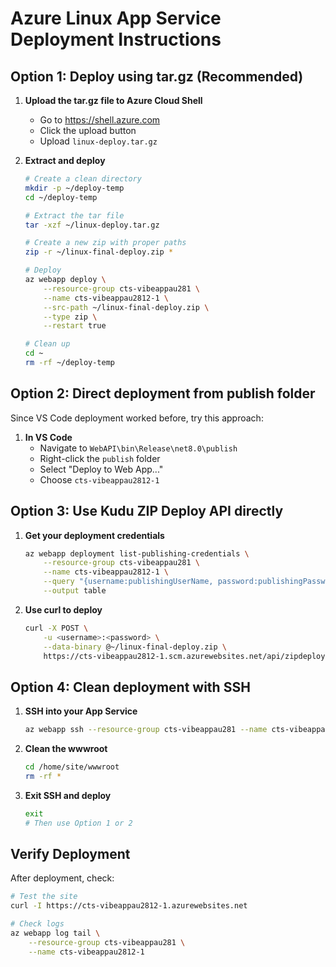 # Azure Linux App Service Deployment Instructions

## Option 1: Deploy using tar.gz (Recommended)

1. **Upload the tar.gz file to Azure Cloud Shell**
   - Go to https://shell.azure.com
   - Click the upload button
   - Upload `linux-deploy.tar.gz`

2. **Extract and deploy**
   ```bash
   # Create a clean directory
   mkdir -p ~/deploy-temp
   cd ~/deploy-temp
   
   # Extract the tar file
   tar -xzf ~/linux-deploy.tar.gz
   
   # Create a new zip with proper paths
   zip -r ~/linux-final-deploy.zip *
   
   # Deploy
   az webapp deploy \
       --resource-group cts-vibeappau281 \
       --name cts-vibeappau2812-1 \
       --src-path ~/linux-final-deploy.zip \
       --type zip \
       --restart true
   
   # Clean up
   cd ~
   rm -rf ~/deploy-temp
   ```

## Option 2: Direct deployment from publish folder

Since VS Code deployment worked before, try this approach:

1. **In VS Code**
   - Navigate to `WebAPI\bin\Release\net8.0\publish`
   - Right-click the `publish` folder
   - Select "Deploy to Web App..."
   - Choose `cts-vibeappau2812-1`

## Option 3: Use Kudu ZIP Deploy API directly

1. **Get your deployment credentials**
   ```bash
   az webapp deployment list-publishing-credentials \
       --resource-group cts-vibeappau281 \
       --name cts-vibeappau2812-1 \
       --query "{username:publishingUserName, password:publishingPassword}" \
       --output table
   ```

2. **Use curl to deploy**
   ```bash
   curl -X POST \
       -u <username>:<password> \
       --data-binary @~/linux-final-deploy.zip \
       https://cts-vibeappau2812-1.scm.azurewebsites.net/api/zipdeploy
   ```

## Option 4: Clean deployment with SSH

1. **SSH into your App Service**
   ```bash
   az webapp ssh --resource-group cts-vibeappau281 --name cts-vibeappau2812-1
   ```

2. **Clean the wwwroot**
   ```bash
   cd /home/site/wwwroot
   rm -rf *
   ```

3. **Exit SSH and deploy**
   ```bash
   exit
   # Then use Option 1 or 2
   ```

## Verify Deployment

After deployment, check:
```bash
# Test the site
curl -I https://cts-vibeappau2812-1.azurewebsites.net

# Check logs
az webapp log tail \
    --resource-group cts-vibeappau281 \
    --name cts-vibeappau2812-1
``` 